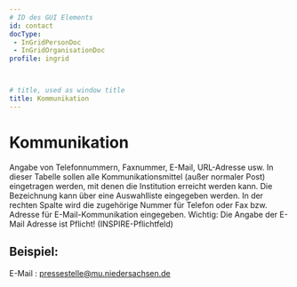 ```yaml
---
# ID des GUI Elements
id: contact
docType:
 - InGridPersonDoc
 - InGridOrganisationDoc
profile: ingrid



# title, used as window title
title: Kommunikation
---
```


# Kommunikation

Angabe von Telefonnummern, Faxnummer, E-Mail, URL-Adresse usw. In dieser Tabelle sollen alle Kommunikationsmittel (außer normaler Post) eingetragen werden, mit denen die Institution erreicht werden kann.  Die Bezeichnung kann über eine Auswahlliste eingegeben werden. In der rechten Spalte wird die zugehörige Nummer für Telefon oder Fax bzw. Adresse für E-Mail-Kommunikation eingegeben. Wichtig: Die Angabe der E-Mail Adresse ist Pflicht! (INSPIRE-Pflichtfeld)

## Beispiel:

E-Mail : pressestelle@mu.niedersachsen.de
